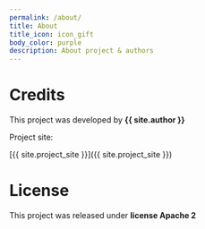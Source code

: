 ```yaml
---
permalink: /about/
title: About
title_icon: icon_gift
body_color: purple
description: About project & authors
---
```


# Credits

This project was developed by **{{ site.author }}** 

Project site:

[{{ site.project_site }}]({{ site.project_site }})


# License

This project was released under **license Apache 2** 